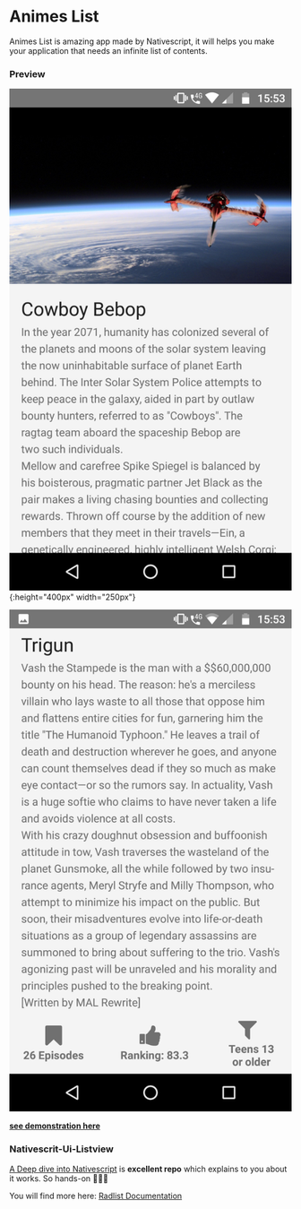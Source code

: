# Animes List

Animes List is amazing app made by Nativescript, it will helps you make your application that needs an infinite list of contents.

### Preview

![](./app/images/Screenshot_20181111-155329.png){:height="400px" width="250px"}

![](./app/images/Screenshot_20181111-155342.png)

[**see demonstration here**](https://play.nativescript.org/?template=play-tsc&id=w3pena&v=11)
### Nativescrit-Ui-Listview

[A Deep dive into Nativescript](https://www.nativescript.org/blog/a-deep-dive-into-telerik-ui-for-nativescripts-listview) is **excellent repo** which explains to you about it works. So hands-on 💪💪💪

You will find more here: [Radlist Documentation](https://docs.telerik.com/devtools/nativescript-ui/Controls/NativeScript/ListView/overview)

